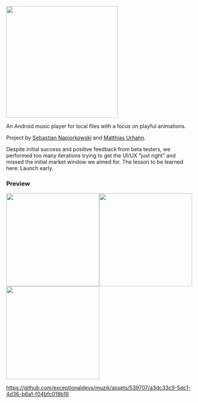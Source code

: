 <img src="https://user-images.githubusercontent.com/1439229/56851736-e1322b00-6912-11e9-8a9b-bdf68f0002c9.png" width="300">

An Android music player for local files with a focus on playful animations.

Project by [Sebastian Napiorkowski](https://github.com/sebnapi) and [Matthias Urhahn](https://github.com/d4rken).

Despite initial success and positive feedback from beta testers, we performed too many iterations trying to get the UI/UX "just right" and missed the initial market window we aimed for. The lesson to be learned here: Launch early.

### Preview
<img src="https://user-images.githubusercontent.com/1439229/56851956-2e170100-6915-11e9-97bc-a73632ca4683.gif" width="250"><img src="https://user-images.githubusercontent.com/1439229/56851748-045cda80-6913-11e9-86ee-302b30d71389.png" width="250"><img src="https://user-images.githubusercontent.com/1439229/56851755-1179c980-6913-11e9-9078-8861aed1d06e.png" width="250">



https://github.com/exceptionaldevs/muzik/assets/539707/a3dc33c9-5dc1-4d36-b6a1-f04bfc019b16

